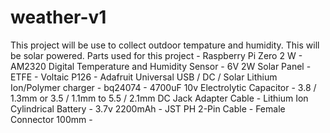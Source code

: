 # weather-v1
This project will be use to collect outdoor tempature and humidity. This will be solar powered.
  Parts used for this project
    - Raspberry Pi Zero 2 W
    - AM2320 Digital Temperature and Humidity Sensor
    - 6V 2W Solar Panel - ETFE - Voltaic P126
    - Adafruit Universal USB / DC / Solar Lithium Ion/Polymer charger - bq24074
    - 4700uF 10v Electrolytic Capacitor
    - 3.8 / 1.3mm or 3.5 / 1.1mm to 5.5 / 2.1mm DC Jack Adapter Cable
    - Lithium Ion Cylindrical Battery - 3.7v 2200mAh
    - JST PH 2-Pin Cable - Female Connector 100mm
    - 
